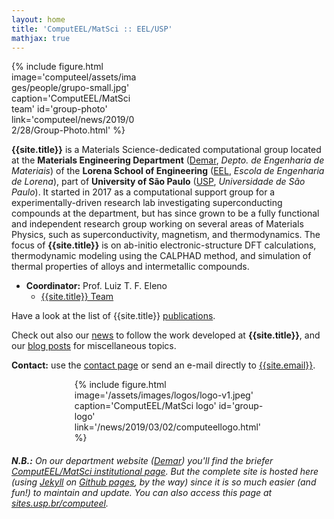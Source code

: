 ```yaml
---
layout: home
title: 'ComputEEL/MatSci :: EEL/USP'
mathjax: true
---
```


<div class="float-right m-3" style="width:40%;">
{% include figure.html image='computeel/assets/images/people/grupo-small.jpg' caption='ComputEEL/MatSci team' id='group-photo' link='computeel/news/2019/02/28/Group-Photo.html' %}
</div>

**{{site.title}}** is a Materials Science-dedicated computational group located at the **Materials Engineering Department** ([Demar], *Depto. de Engenharia de Materiais*) of the **Lorena School of Engineering** ([EEL], *Escola de Engenharia de Lorena*), part of  **University of São Paulo** ([USP], *Universidade de São Paulo*). It started in 2017 as a computational support group for a experimentally-driven research lab investigating  superconducting compounds at the department, but has since grown to be a fully functional and independent research group working on several areas of Materials Physics, such as superconductivity, magnetism, and thermodynamics. The focus of **{{site.title}}** is on ab-initio electronic-structure DFT calculations, thermodynamic modeling using the CALPHAD method, and simulation of thermal properties of alloys and intermetallic compounds.

- **Coordinator:** Prof. Luiz T. F. Eleno
  - [{{site.title}} Team]

Have a look at the list of {{site.title}} [publications](/papers).

Check out also our [news](/news) to follow the work developed at **{{site.title}}**, and our [blog posts]({{site.basurl}}/blog) for miscellaneous topics.

**Contact:** use the [contact page] or send an e-mail directly to [{{site.email}}](mailto:{{site.email}}).

<div style="
width: 60%;
float:none;
display:block;
margin-left: auto;
margin-right: auto;
">
{% include figure.html image='/assets/images/logos/logo-v1.jpeg' caption='ComputEEL/MatSci logo' id='group-logo' link='/news/2019/03/02/computeellogo.html' %}
</div>

###### **N.B.:** On our department website ([Demar]) you'll find the briefer [ComputEEL/MatSci institutional page](http://www.demar.eel.usp.br/labs/computeel-matsci.html). But the complete site is hosted here (using [Jekyll] on [Github pages], by the way) since it is so much easier (and fun!) to maintain and update. You can also access this page at [sites.usp.br/computeel](https://sites.usp.br/computeel/).

[Demar]: http://www.demar.eel.usp.br
[EEL]: http://site.eel.usp.br
[USP]: https://www5.usp.br
[{{site.title}} Team]: {{site.basurl}}/team
[contact page]: {{site.basurl}}/contact
[Jekyll]: https://jekyllrb.com
[Github pages]: https://pages.github.com/
